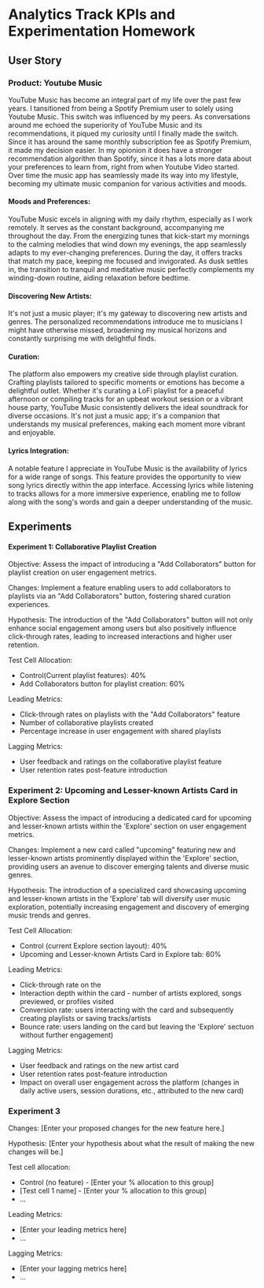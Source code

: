 
# Analytics Track KPIs and Experimentation Homework

## User Story

### Product: Youtube Music

YouTube Music has become an integral part of my life over the past few years. I tansitioned from being a Spotify Premium user to solely using Youtube Music. This switch was influenced by my peers. 
As conversations around me echoed the superiority of YouTube Music and its recommendations, it piqued my curiosity until I finally made the switch. Since it has around the same monthly subscription fee as Spotify Premium, it made my decision easier. 
In my opionion it does have a stronger recommendation algorithm than Spotify, since it has a lots more data about your preferences to learn from, right from when Youtube Video started. 
Over time the music app has seamlessly made its way into my lifestyle, becoming my ultimate music companion for various activities and moods.


#### Moods and Preferences:
YouTube Music excels in aligning with my daily rhythm, especially as I work remotely. It serves as the constant background, accompanying me throughout the day. From the energizing tunes that kick-start my mornings to the calming melodies that wind down my evenings, the app seamlessly adapts to my ever-changing preferences. During the day, it offers tracks that match my pace, keeping me focused and invigorated. As dusk settles in, the transition to tranquil and meditative music perfectly complements my winding-down routine, aiding relaxation before bedtime.

#### Discovering New Artists:
It's not just a music player; it's my gateway to discovering new artists and genres. The personalized recommendations introduce me to musicians I might have otherwise missed, broadening my musical horizons and constantly surprising me with delightful finds.

#### Curation:
The platform also empowers my creative side through playlist curation. Crafting playlists tailored to specific moments or emotions has become a delightful outlet. Whether it's curating a LoFi playlist for a peaceful afternoon or compiling tracks for an upbeat workout session or a vibrant house party, YouTube Music consistently delivers the ideal soundtrack for diverse occasions. It's not just a music app; it's a companion that understands my musical preferences, making each moment more vibrant and enjoyable.

#### Lyrics Integration:
A notable feature I appreciate in YouTube Music is the availability of lyrics for a wide range of songs. 
This feature provides the opportunity to view song lyrics directly within the app interface. 
Accessing lyrics while listening to tracks allows for a more immersive experience, enabling me to follow along with the song's words and gain a deeper understanding of the music.

## Experiments

#### Experiment 1: Collaborative Playlist Creation

Objective: Assess the impact of introducing a "Add Collaborators" button for playlist creation on user engagement metrics.

Changes: Implement a feature enabling users to add collaborators to playlists via an "Add Collaborators" button, fostering shared curation experiences.

Hypothesis: The introduction of the "Add Collaborators" button will not only enhance social engagement among users but also positively influence click-through rates, leading to increased interactions and higher user retention.

Test Cell Allocation:

- Control(Current playlist features): 40%
- Add Collaborators button for playlist creation: 60%


Leading Metrics:

- Click-through rates on playlists with the "Add Collaborators" feature
- Number of collaborative playlists created
- Percentage increase in user engagement with shared playlists

Lagging Metrics:

 - User feedback and ratings on the collaborative playlist feature
 - User retention rates post-feature introduction 

### Experiment 2: Upcoming and Lesser-known Artists Card in Explore Section

Objective: Assess the impact of introducing a dedicated card for upcoming and lesser-known artists within the 'Explore' section on user engagement metrics.

Changes: Implement a new card called "upcoming" featuring new and lesser-known artists prominently displayed within the 'Explore' section, providing users an avenue to discover emerging talents and diverse music genres.

Hypothesis: The introduction of a specialized card showcasing upcoming and lesser-known artists in the 'Explore' tab will diversify user music exploration, potentially increasing engagement and discovery of emerging music trends and genres.

Test Cell Allocation:

 - Control (current Explore section layout): 40%
- Upcoming and Lesser-known Artists Card in Explore tab: 60%

Leading Metrics:

- Click-through rate on the 
- Interaction depth within the card - number of artists explored, songs previewed, or profiles visited
- Conversion rate: users interacting with the card and subsequently creating playlists or saving tracks/artists
- Bounce rate: users landing on the card but leaving the 'Explore' sectuon without further engagement)
 
Lagging Metrics:

 - User feedback and ratings on the new artist card
 - User retention rates post-feature introduction
 - Impact on overall user engagement across the platform (changes in daily active users, session durations, etc., attributed to the new card)
   
### Experiment 3

Changes: [Enter your proposed changes for the new feature here.]

Hypothesis: [Enter your hypothesis about what the result of making the new changes will be.]

Test cell allocation:

- Control (no feature) - [Enter your % allocation to this group]
- [Test cell 1 name] - [Enter your % allocation to this group]
- ...

Leading Metrics:

- [Enter your leading metrics here]
- ...

Lagging Metrics:

- [Enter your lagging metrics here]
- ...

